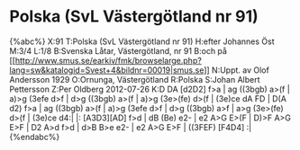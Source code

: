 # Polska (SvL Västergötland nr 91)

{%abc%}
X:91
T:Polska (SvL Västergötland nr 91)
H:efter Johannes Öst
M:3/4
L:1/8
B:Svenska Låtar, Västergötland, nr 91
B:och på [[http://www.smus.se/earkiv/fmk/browselarge.php?lang=sw&katalogid=Svest+4&bildnr=00019|smus.se]]
N:Uppt. av Olof Andersson 1929
O:Ornunga, Västergötland
R:Polska
S:Johan Albert Pettersson
Z:Per Oldberg 2012-07-26
K:D
DA [d2D2] f>a | ag ((3bgb) a>(f | a)>g (3efe d>f | d>g ((3bgb) a>(f | 
a)>g (3e>(fe) d>(f | (3e)ce dA FD | D(A d2) f>a | ag ((3bgb) a>(f | 
a)>g (3efe d>f | d>g ((3bgb) a>f | a>g (3e>(fe) d>(f | (3e)ce d4:|
|: [A3D3][AD] f>d | dB (Be) e2- | e2 A>G E>(F | D)>F A>G E>F | 
D2 A>d f>d | d>B B>e e2- | e2 A>G E>F | ((3FEF) [F4D4] :| 
{%endabc%}
